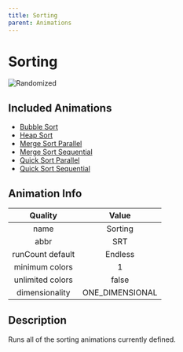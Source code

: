 ```yaml
---
title: Sorting
parent: Animations
---
```


<!-- THIS FILE IS AUTOMATICALLY GENERATED -->
<!-- MAKE CHANGES TO THE AnimationInfo INSTANCE ASSOCIATED WITH THIS ANIMATION -->

# Sorting

![Randomized](https://img.shields.io/badge/-randomized-blue)

## Included Animations
- [Bubble Sort](animations/Bubble-Sort)
- [Heap Sort](animations/Heap-Sort)
- [Merge Sort Parallel](animations/Merge-Sort-Parallel)
- [Merge Sort Sequential](animations/Merge-Sort-Sequential)
- [Quick Sort Parallel](animations/Quick-Sort-Parallel)
- [Quick Sort Sequential](animations/Quick-Sort-Sequential)

## Animation Info

|Quality|Value|
|:-:|:-:|
|name|Sorting|
|abbr|SRT|
|runCount default|Endless|
|minimum colors|1|
|unlimited colors|false|
|dimensionality|ONE_DIMENSIONAL|

## Description
Runs all of the sorting animations currently defined.

